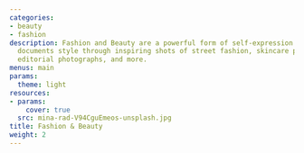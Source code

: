 ```yaml
---
categories:
- beauty
- fashion
description: Fashion and Beauty are a powerful form of self-expression. This category
  documents style through inspiring shots of street fashion, skincare products, avant-garde
  editorial photographs, and more.
menus: main
params:
  theme: light
resources:
- params:
    cover: true
  src: mina-rad-V94CguEmeos-unsplash.jpg
title: Fashion & Beauty
weight: 2
---
```

